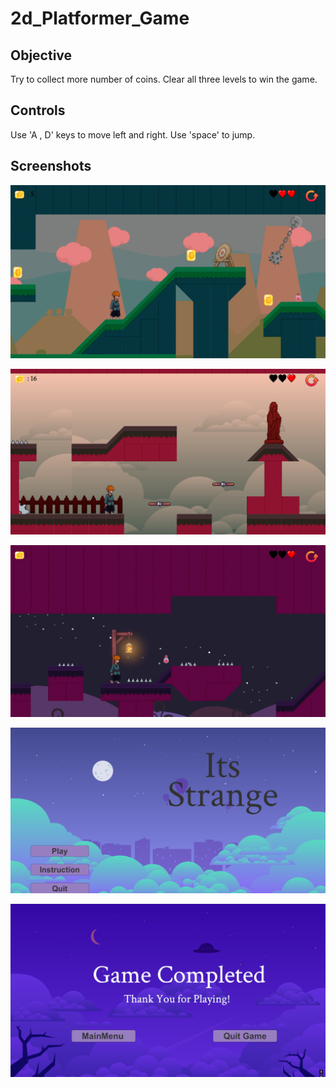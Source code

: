 # 2d_Platformer_Game

## Objective
Try to collect more number of coins. Clear all three levels to win the game.

## Controls
Use 'A , D' keys to move left and right. Use 'space' to jump.

## Screenshots
![Level 1](https://raw.githubusercontent.com/yash0114/2d_Platformer_Game/refs/heads/main/Assets/Images/Lvl1.png)

![Level 2](https://raw.githubusercontent.com/yash0114/2d_Platformer_Game/refs/heads/main/Assets/Images/Lvl2.png)

![Level 3](https://raw.githubusercontent.com/yash0114/2d_Platformer_Game/refs/heads/main/Assets/Images/Lvl3.png)

![MainMenu](https://raw.githubusercontent.com/yash0114/2d_Platformer_Game/refs/heads/main/Assets/Images/MainMenu.png)

![Game Complete Screen](https://raw.githubusercontent.com/yash0114/2d_Platformer_Game/refs/heads/main/Assets/Images/GameCompleteScreen.png)

